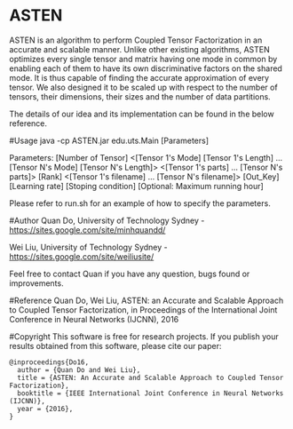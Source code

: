 # ASTEN
ASTEN is an algorithm to perform Coupled Tensor Factorization in an accurate and scalable manner. Unlike other existing algorithms, ASTEN optimizes every single tensor and matrix having one mode in common by enabling each of them to have its own discriminative factors on the shared mode. It is thus capable of finding the accurate approximation of every tensor. We also designed it to be scaled up with respect to the number of tensors, their dimensions, their sizes and the number of data partitions.

The details of our idea and its implementation can be found in the below reference. 

#Usage
java -cp ASTEN.jar edu.uts.Main [Parameters]

Parameters: [Number of Tensor] <[Tensor 1's Mode] [Tensor 1's Length] ... [Tensor N's Mode] [Tensor N's Length]> <[Tensor 1's parts] ... [Tensor N's parts]> [Rank] <[Tensor 1's filename] ... [Tensor N's filename]> [Out_Key] [Learning rate] [Stoping condition] [Optional: Maximum running hour]
  
Please refer to run.sh for an example of how to specify the parameters.

#Author
Quan Do, University of Technology Sydney - https://sites.google.com/site/minhquandd/

Wei Liu, University of Technology Sydney - https://sites.google.com/site/weiliusite/

Feel free to contact Quan if you have any question, bugs found or improvements.

#Reference
Quan Do, Wei Liu, ASTEN: an Accurate and Scalable Approach to Coupled Tensor Factorization, in Proceedings of the International Joint Conference in Neural Networks (IJCNN), 2016 

#Copyright
This software is free for research projects. If you publish your results obtained from this software, please cite our paper:

    @inproceedings{Do16,
      author = {Quan Do and Wei Liu},
      title = {ASTEN: An Accurate and Scalable Approach to Coupled Tensor Factorization},
      booktitle = {IEEE International Joint Conference in Neural Networks (IJCNN)},
      year = {2016},
    }
